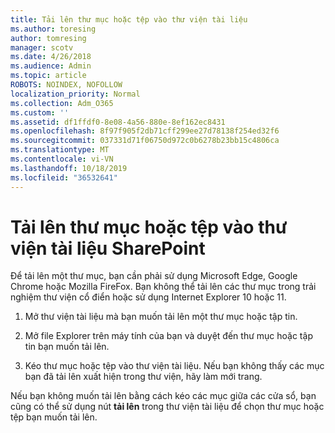```yaml
---
title: Tải lên thư mục hoặc tệp vào thư viện tài liệu
ms.author: toresing
author: tomresing
manager: scotv
ms.date: 4/26/2018
ms.audience: Admin
ms.topic: article
ROBOTS: NOINDEX, NOFOLLOW
localization_priority: Normal
ms.collection: Adm_O365
ms.custom: ''
ms.assetid: df1ffdf0-8e08-4a56-880e-8ef162ec8431
ms.openlocfilehash: 8f97f905f2db71cff299ee27d78138f254ed32f6
ms.sourcegitcommit: 037331d71f06750d972c0b6278b23bb15c4806ca
ms.translationtype: MT
ms.contentlocale: vi-VN
ms.lasthandoff: 10/18/2019
ms.locfileid: "36532641"
---
```

# <a name="upload-a-folder-or-files-to-a-sharepoint-document-library"></a>Tải lên thư mục hoặc tệp vào thư viện tài liệu SharePoint

Để tải lên một thư mục, bạn cần phải sử dụng Microsoft Edge, Google Chrome hoặc Mozilla FireFox. Bạn không thể tải lên các thư mục trong trải nghiệm thư viện cổ điển hoặc sử dụng Internet Explorer 10 hoặc 11.
  
1. Mở thư viện tài liệu mà bạn muốn tải lên một thư mục hoặc tập tin.
    
2. Mở file Explorer trên máy tính của bạn và duyệt đến thư mục hoặc tập tin bạn muốn tải lên.
    
3. Kéo thư mục hoặc tệp vào thư viện tài liệu. Nếu bạn không thấy các mục bạn đã tải lên xuất hiện trong thư viện, hãy làm mới trang. 
    
Nếu bạn không muốn tải lên bằng cách kéo các mục giữa các cửa sổ, bạn cũng có thể sử dụng nút **tải lên** trong thư viện tài liệu để chọn thư mục hoặc tệp bạn muốn tải lên. 
  


